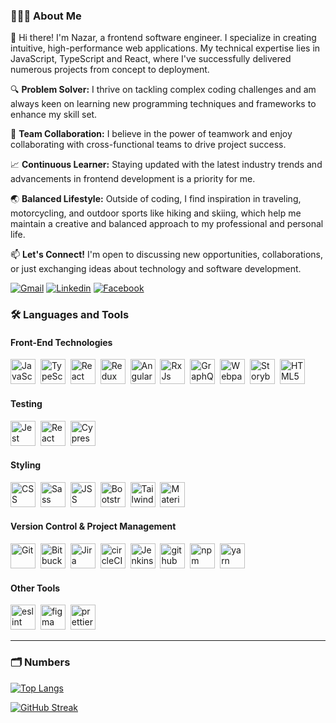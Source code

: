
### 👨🏻‍💻 About Me

👋 Hi there! I'm Nazar, a frontend software engineer. I specialize in creating intuitive, high-performance web applications. My technical expertise lies in JavaScript, TypeScript and React, where I've successfully delivered numerous projects from concept to deployment.

🔍 **Problem Solver:** I thrive on tackling complex coding challenges and am always keen on learning new programming techniques and frameworks to enhance my skill set.

🤝 **Team Collaboration:** I believe in the power of teamwork and enjoy collaborating with cross-functional teams to drive project success.

📈 **Continuous Learner:** Staying updated with the latest industry trends and advancements in frontend development is a priority for me.

🌏 **Balanced Lifestyle:** Outside of coding, I find inspiration in traveling, motorcycling, and outdoor sports like hiking and skiing, which help me maintain a creative and balanced approach to my professional and personal life.

📫 **Let's Connect!** I'm open to discussing new opportunities, collaborations, or just exchanging ideas about technology and software development.

[![Gmail](https://img.shields.io/badge/Gmail-D14836?style=flat-square&logo=gmail&logoColor=white)](mailto:nazarii.tsyhaniuk@gmail.com) 
[![Linkedin](https://img.shields.io/badge/LinkedIn-0077B5?style=flat-square&logo=linkedin&logoColor=white)](https://www.linkedin.com/in/nazarii-tsyhaniuk/) 
[![Facebook](https://img.shields.io/badge/Facebook-1877F2?style=flat-square&logo=facebook&logoColor=white)](https://www.facebook.com/nazar.tsyhanyuk/)

### 🛠️ Languages and Tools

#### Front-End Technologies

<div>
  <img src="https://cdn.jsdelivr.net/gh/devicons/devicon/icons/javascript/javascript-original.svg" title="JavaScript" alt="JavaScript" width="40"/>&nbsp;
  <img src="https://cdn.jsdelivr.net/gh/devicons/devicon/icons/typescript/typescript-original.svg" title="TypeScript" alt="TypeScript" width="40"/>&nbsp;
  <img src="https://cdn.jsdelivr.net/gh/devicons/devicon/icons/react/react-original-wordmark.svg" title="React" alt="React" width="40"/>&nbsp;
  <img src="https://cdn.jsdelivr.net/gh/devicons/devicon/icons/redux/redux-original.svg" title="Redux" alt="Redux" width="40"/>&nbsp;
  <img src="https://cdn.jsdelivr.net/gh/devicons/devicon/icons/angularjs/angularjs-original.svg" title="Angular" alt="Angular" height="40" width="40"/>&nbsp;
  <img src="https://rxjs.dev/assets/images/favicons/favicon-192x192.png" title="RxJs" alt="RxJs" height="40" width="40"/>&nbsp;
  <img src="https://cdn.jsdelivr.net/gh/devicons/devicon/icons/graphql/graphql-plain-wordmark.svg" title="GraphQL" alt="GraphQL" height="40" width="40"/>&nbsp;
  <img src="https://cdn.jsdelivr.net/gh/devicons/devicon/icons/webpack/webpack-original.svg" title="Webpack" alt="Webpack" height="40" width="40"/>&nbsp;
  <img src="https://cdn.jsdelivr.net/gh/devicons/devicon/icons/storybook/storybook-original.svg" title="Storybook" alt="Storybook" height="40" width="40"/>&nbsp;
  <img src="https://cdn.jsdelivr.net/gh/devicons/devicon/icons/html5/html5-original-wordmark.svg" title="HTML5" alt="HTML5" height="40" width="40"/>&nbsp;
</div>

#### Testing

<div>
  <img src="https://cdn.jsdelivr.net/gh/devicons/devicon/icons/jest/jest-plain.svg" title="Jest" alt="Jest" height="40"/>&nbsp;
  <img src="https://testing-library.com/img/octopus-128x128.png" title="React Testing Library" alt="React Testing Library" height="40"/>&nbsp;
  <img src="https://avatars.githubusercontent.com/u/8908513?s=280&v=4" title="Cypress" alt="Cypress" height="40" width="40"/>&nbsp;
</div>

#### Styling

<div>
  <img src="https://cdn.jsdelivr.net/gh/devicons/devicon/icons/css3/css3-original-wordmark.svg" title="CSS" alt="CSS" width="40"/>&nbsp;
  <img src="https://cdn.jsdelivr.net/gh/devicons/devicon/icons/sass/sass-original.svg" title="Sass" alt="Sass" width="40"/>&nbsp;
  <img src="https://avatars1.githubusercontent.com/u/9503099" title="JSS" alt="JSS" width="40" height="40"/>&nbsp;
  <img src="https://cdn.jsdelivr.net/gh/devicons/devicon/icons/bootstrap/bootstrap-original.svg" title="Bootstrap" alt="Bootstrap" width="40" height="40"/>&nbsp;
  <img src="https://cdn.jsdelivr.net/gh/devicons/devicon/icons/tailwindcss/tailwindcss-plain.svg" title="Tailwind CSS" alt="Tailwind CSS" width="40" height="40"/>&nbsp;
  <img src="https://cdn.jsdelivr.net/gh/devicons/devicon/icons/materialui/materialui-plain.svg" title="Material UI" alt="Material UI" width="40" height="40"/>&nbsp;
</div>

#### Version Control & Project Management

<div>
  <img src="https://cdn.jsdelivr.net/gh/devicons/devicon/icons/git/git-original.svg" title="Git" alt="Git" width="40" height="40"/>&nbsp;
  <img src="https://cdn.jsdelivr.net/gh/devicons/devicon/icons/bitbucket/bitbucket-original-wordmark.svg" title="Bitbucket" alt="Bitbucket" width="40" height="40"/>&nbsp;
  <img src="https://cdn.jsdelivr.net/gh/devicons/devicon/icons/jira/jira-original-wordmark.svg"  title="Jira" alt="Jira" width="40" height="40"/>&nbsp;
  <img src="https://cdn.jsdelivr.net/gh/devicons/devicon/icons/circleci/circleci-plain-wordmark.svg"  title="circleCI" alt="circleCI" width="40" height="40"/>&nbsp;
  <img src="https://cdn.jsdelivr.net/gh/devicons/devicon/icons/jenkins/jenkins-original.svg"  title="Jenkins" alt="Jenkins" width="40" height="40"/>&nbsp;
  <img src="https://cdn.jsdelivr.net/gh/devicons/devicon/icons/github/github-original-wordmark.svg"  title="github" alt="github" width="40" height="40"/>&nbsp;
  <img src="https://cdn.jsdelivr.net/gh/devicons/devicon/icons/npm/npm-original-wordmark.svg"  title="npm" alt="npm" width="40" height="40"/>&nbsp;
  <img src="https://cdn.jsdelivr.net/gh/devicons/devicon/icons/yarn/yarn-original.svg"  title="yarn" alt="yarn" width="40" height="40"/>&nbsp;
</div>

#### Other Tools

<div>
  <img src="https://cdn.jsdelivr.net/gh/devicons/devicon/icons/eslint/eslint-original.svg" title="eslint" alt="eslint" width="40" height="40"/>&nbsp;
  <img src="https://cdn.jsdelivr.net/gh/devicons/devicon/icons/figma/figma-original.svg" title="figma" alt="figma" width="40" height="40"/>&nbsp;
  <img src="https://prettier.io/icon.png"  title="prettier" alt="prettier" width="40" height="40"/>&nbsp;
</div>

---

### 🗂️ Numbers

[![Top Langs](https://github-readme-stats.vercel.app/api/top-langs/?username=ntsyhaniuk&layout=pie&theme=react&show_icons=true)](https://github.com/anuraghazra/github-readme-stats)

[![GitHub Streak](https://streak-stats.demolab.com?user=ntsyhaniuk&theme=javascript&hide_border=true&border_radius=10&date_format=M%20j%5B%2C%20Y%5D&mode=weekly&background=45%2C358EF1%2CF1DD35)](https://git.io/streak-stats)

